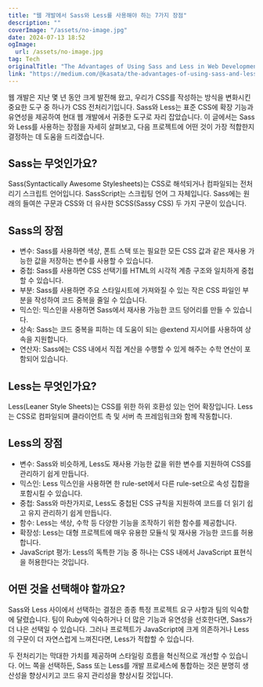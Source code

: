 ```yaml
---
title: "웹 개발에서 Sass와 Less를 사용해야 하는 7가지 장점"
description: ""
coverImage: "/assets/no-image.jpg"
date: 2024-07-13 18:52
ogImage: 
  url: /assets/no-image.jpg
tag: Tech
originalTitle: "The Advantages of Using Sass and Less in Web Development"
link: "https://medium.com/@kasata/the-advantages-of-using-sass-and-less-in-web-development-137748bfd955"
---
```



웹 개발은 지난 몇 년 동안 크게 발전해 왔고, 우리가 CSS를 작성하는 방식을 변화시킨 중요한 도구 중 하나가 CSS 전처리기입니다. Sass와 Less는 표준 CSS에 확장 기능과 유연성을 제공하여 현대 웹 개발에서 귀중한 도구로 자리 잡았습니다. 이 글에서는 Sass와 Less를 사용하는 장점을 자세히 살펴보고, 다음 프로젝트에 어떤 것이 가장 적합한지 결정하는 데 도움을 드리겠습니다.

## Sass는 무엇인가요?

Sass(Syntactically Awesome Stylesheets)는 CSS로 해석되거나 컴파일되는 전처리기 스크립트 언어입니다. SassScript는 스크립팅 언어 그 자체입니다. Sass에는 원래의 들여쓴 구문과 CSS와 더 유사한 SCSS(Sassy CSS) 두 가지 구문이 있습니다.

## Sass의 장점

<div class="content-ad"></div>

- 변수: Sass를 사용하면 색상, 폰트 스택 또는 필요한 모든 CSS 값과 같은 재사용 가능한 값을 저장하는 변수를 사용할 수 있습니다.
- 중첩: Sass를 사용하면 CSS 선택기를 HTML의 시각적 계층 구조와 일치하게 중첩할 수 있습니다.
- 부분: Sass를 사용하면 주요 스타일시트에 가져와질 수 있는 작은 CSS 파일인 부분을 작성하여 코드 중복을 줄일 수 있습니다.
- 믹스인: 믹스인을 사용하면 Sass에서 재사용 가능한 코드 덩어리를 만들 수 있습니다.
- 상속: Sass는 코드 중복을 피하는 데 도움이 되는 @extend 지시어를 사용하여 상속을 지원합니다.
- 연산자: Sass에는 CSS 내에서 직접 계산을 수행할 수 있게 해주는 수학 연산이 포함되어 있습니다.

## Less는 무엇인가요?

Less(Leaner Style Sheets)는 CSS를 위한 하위 호환성 있는 언어 확장입니다. Less는 CSS로 컴파일되며 클라이언트 측 및 서버 측 프레임워크와 함께 작동합니다.

## Less의 장점

<div class="content-ad"></div>

- 변수: Sass와 비슷하게, Less도 재사용 가능한 값을 위한 변수를 지원하여 CSS를 관리하기 쉽게 만듭니다.
- 믹스인: Less 믹스인을 사용하면 한 rule-set에서 다른 rule-set으로 속성 집합을 포함시킬 수 있습니다.
- 중첩: Sass와 마찬가지로, Less도 중첩된 CSS 규칙을 지원하여 코드를 더 읽기 쉽고 유지 관리하기 쉽게 만듭니다.
- 함수: Less는 색상, 수학 등 다양한 기능을 조작하기 위한 함수를 제공합니다.
- 확장성: Less는 대형 프로젝트에 매우 유용한 모듈식 및 재사용 가능한 코드를 허용합니다.
- JavaScript 평가: Less의 독특한 기능 중 하나는 CSS 내에서 JavaScript 표현식을 허용한다는 것입니다.

## 어떤 것을 선택해야 할까요?

Sass와 Less 사이에서 선택하는 결정은 종종 특정 프로젝트 요구 사항과 팀의 익숙함에 달렸습니다. 팀이 Ruby에 익숙하거나 더 많은 기능과 유연성을 선호한다면, Sass가 더 나은 선택일 수 있습니다. 그러나 프로젝트가 JavaScript에 크게 의존하거나 Less의 구문이 더 자연스럽게 느껴진다면, Less가 적합할 수 있습니다.

두 전처리기는 막대한 가치를 제공하며 스타일링 흐름을 혁신적으로 개선할 수 있습니다. 어느 쪽을 선택하든, Sass 또는 Less를 개발 프로세스에 통합하는 것은 분명히 생산성을 향상시키고 코드 유지 관리성을 향상시킬 것입니다.